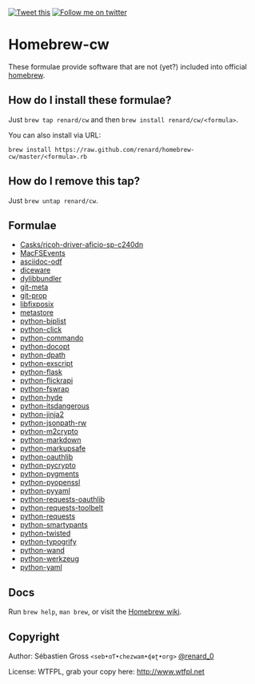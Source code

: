 <!--

---
lang: american
---
-->

[![Tweet this](http://img.shields.io/badge/%20-Tweet-00aced.svg)](https://twitter.com/intent/tweet?tw_p=tweetbutton&via=renard_0&url=https%3A%2F%2Fgithub.com%2Frenard%2Fhomebrew-cw&text=Some%20forumlae%20not%20%28yet%29%20included%20into%20official%20%40MacHomebrew)
[![Follow me on twitter](http://img.shields.io/badge/Twitter-Follow-00aced.svg)](https://twitter.com/intent/follow?region=follow_link&screen_name=renard_0&tw_p=followbutton)



# Homebrew-cw

These formulae provide software that are not (yet?) included into official
[homebrew](https://github.com/Homebrew/homebrew).

## How do I install these formulae?

Just `brew tap renard/cw` and then `brew install renard/cw/<formula>`.

You can also install via URL:

```
brew install https://raw.github.com/renard/homebrew-cw/master/<formula>.rb
```

## How do I remove this tap?

Just `brew untap renard/cw`.


## Formulae

<!--
git ls-files -z  '*.rb'  | xargs -0 grep 'homepage ' | \
sed "s/\(.*\).rb: *homepage *'\(.*\)'/- [\1](\2) /"
-->
- [Casks/ricoh-driver-aficio-sp-c240dn](http://support.ricoh.com/bb/html/dr_ut_e/ra/model/spc240/spc240fr.htm)
- [MacFSEvents](http://pypi.python.org/pypi/MacFSEvents)
- [asciidoc-odf](https://github.com/dagwieers/asciidoc-odf) 
- [diceware](https://github.com/akheron) 
- [dylibbundler](http://macdylibbundler.sourceforge.net) 
- [git-meta](https://github.com/renard/git-meta) 
- [git-prop](https://github.com/renard/git-prop) 
- [libfixposix](https://github.com/sionescu/libfixposix) 
- [metastore](https://github.com/chadrik/metastore) 
- [python-biplist](https://bitbucket.org/wooster/biplist) 
- [python-click](http://click.pocoo.org/) 
- [python-commando](https://pypi.python.org/pypi/commando) 
- [python-docopt](http://docopt.org) 
- [python-dpath](https://github.com/akesterson/dpath-python) 
- [python-exscript](https://github.com/knipknap/exscript) 
- [python-flask](http://flask.pocoo.org/) 
- [python-flickrapi](http://stuvel.eu/flickrapi) 
- [python-fswrap](https://pypi.python.org/pypi/fswrap) 
- [python-hyde](http://hyde.github.io) 
- [python-itsdangerous](https://pythonhosted.org/itsdangerous/) 
- [python-jinja2](http://jinja.pocoo.org/) 
- [python-jsonpath-rw](https://github.com/kennknowles/python-jsonpath-rw) 
- [python-m2crypto](https://pypi.python.org/pypi/M2Crypto) 
- [python-markdown](https://pypi.python.org/pypi/Markdown) 
- [python-markupsafe](https://pypi.python.org/pypi/MarkupSafe/) 
- [python-oauthlib](https://pypi.python.org/pypi/oauthlib) 
- [python-pycrypto](https://www.dlitz.net/software/pycrypto/) 
- [python-pygments](https://pypi.python.org/pypi/Markdown) 
- [python-pyopenssl](https://pypi.python.org/pypi/pyOpenSSL) 
- [python-pyyaml](http://pyyaml.org/wiki/PyYAML) 
- [python-requests-oauthlib](https://github.com/requests/requests-oauthlib/) 
- [python-requests-toolbelt](https://pypi.python.org/pypi/requests-toolbelt) 
- [python-requests](http://docs.python-requests.org/) 
- [python-smartypants](https://pypi.python.org/pypi/smartypants) 
- [python-twisted](https://twistedmatrix.com/trac/) 
- [python-typogrify](https://pypi.python.org/pypi/typogrify) 
- [python-wand](http://wand-py.org/) 
- [python-werkzeug](http://werkzeug.pocoo.org/) 
- [python-yaml](http://pyyaml.org/wiki/PyYAML) 

## Docs

Run `brew help`, `man brew`, or visit the
[Homebrew wiki](https://github.com/Homebrew/homebrew/tree/master/share/doc/homebrew#readme).

## Copyright

Author: Sébastien Gross `<seb•ɑƬ•chezwam•ɖɵʈ•org>` [@renard_0](https://twitter.com/renard_0)

License: WTFPL, grab your copy here: http://www.wtfpl.net
